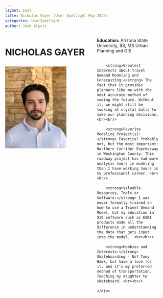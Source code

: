 ```yaml
---
layout: post
title: Nicholas Gayer (User Spotlight May 2024)
categories: UserSpotlight
author: Josh Alpers 
---
```


<div class="header">
    <div class="header-image">
        <p style="font-size: 22pt; font-weight: bold;">NICHOLAS GAYER</p>
        <img src="../images/Nicholas.jpg" width="200px" alt="Nicholas Gayer" />
    </div>
    <div class="header-content">
        <strong>Education:</strong> Arizona State University, BS, MS Urban Planning and GIS <br><br/>

        <strong>Greatest Interests about Travel Demand Modeling and Forecasting:</strong> The fact that it provides planners like me with the most accurate method of seeing the future. Without it, we might still be looking at crystal balls to make our planning decisions. <br><br/>

        <strong>Favorite Modeling Project(s):</strong> Favorite? Probably not, but the most important: Northern Corridor Expressway in Washington County. This roadway project has had more analysis hours in modeling than I have working hours in my professional career. <br><br/>

        <strong>Valuable Resources, Tools or Software:</strong> I was never formally trained on how to use a Travel Demand Model, but my education in GIS software such as ESRI products made all the difference in understanding the data that gets input into the model.  <br><br/>

        <strong>Hobbies and Interests:</strong> Skateboarding - Not Tony Hawk, but have a love for it, and it’s my preferred method of transportation. Teaching my daughter to skateboard. <br><br/> 

    </div>
</div>

<style>
    .header {
        display: flex;
        flex-wrap: wrap;
    }

    .header-image {
        flex: 0 0 300px;
        text-align: left;
    }

    .header-content {
        flex: 1;
    }

    .header-image img {
        max-width: 200%;
    }
</style>
